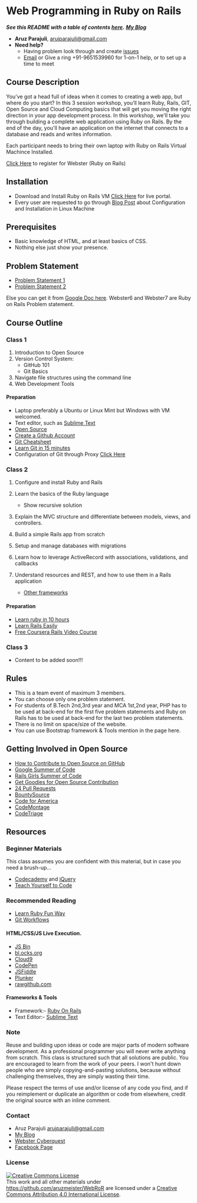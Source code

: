 # Web Programming in Ruby on Rails

***See this README with a table of contents [here](http://documentup.com/aruzmeister/webror).***
***[My Blog](https://aruzmeister.github.io)***

* **Aruz Parajuli**, [arujparajuli@gmail.com](mailto:arujparajuli@gmail.com)
* **Need help?**
   * Having problem look through and create [issues](https://github.com/aruzmeister/webror/issues)
   * [Email](mailto:arujparajuli@gmail.com) or Give a ring +91-9651539960 for 1-on-1 help, or to set up a time to meet

## Course Description

You’ve got a head full of ideas when it comes to creating a web app, but where do you start? In this 3 session workshop, you’ll learn Ruby, Rails, GIT, Open Source and Cloud Computing basics that will get you moving the right direction in your app development process. In this workshop, we'll take you through building a complete web application using Ruby on Rails. By the end of the day, you'll have an application on the internet that connects to a database and reads and writes information.

Each participant needs to bring their own laptop with Ruby on Rails Virtual Machince Installed. 

[Click Here](https://docs.google.com/forms/d/1JW7dYQJLu6hLBv-GjH8pA9OL3JGTEpY1VkFXF2IBtSw/viewform) to register for Webster (Ruby on Rails)

## Installation 
* Download and Install Ruby on Rails VM [Click Here](http://172.31.100.144/) for live portal.
* Every user are requested to go through [Blog Post](http://aruzmeister.github.io/2014/09/19/setup-ruby-on-rails-box/) about Configuration and Installation in Linux Machine  

## Prerequisites


* Basic knowledge of HTML, and at least basics of CSS.
* Nothing else just show your presence.


## Problem Statement

* [Problem Statement 1](https://github.com/aruzmeister/webror/blob/master/RubyonRails1.pdf?raw=true) 
* [Problem Statement 2](https://github.com/aruzmeister/webror/blob/master/RubyonRails2.pdf?raw=true)

Else you can get it from [Google Doc here](https://docs.google.com/viewer?a=v&pid=forums&srcid=MDEzODM2MTE4MjA4OTM4OTIzMjkBMTQ4MDI0MDUzNjg1OTUyNzAwOTEBWTdfYjYyS3c5Y2NKATAuMQEBdjI).
Webster6 and Webster7 are Ruby on Rails Problem statement.


## Course Outline

### Class 1

1. Introduction to Open Source
1. Version Control System:
    * GitHub 101
    * Git Basics
1. Navigate file structures using the command line
1. Web Development Tools


#### Preparation

* Laptop preferably a Ubuntu or Linux Mint but Windows with VM welcomed.
* Text editor, such as [Sublime Text](http://www.sublimetext.com/)
* [Open Source](http://opensource.com/resources/what-open-source)
* [Create a Github Account](https://github.com/)
* [Git Cheatsheet](https://education.github.com/git-cheat-sheet-education.pdf)
* [Learn Git in 15 minutes](http://try.github.io/)
* Configuration of Git through Proxy [Click Here](http://aruzmeister.github.io/2014/09/19/setup-ruby-on-rails-box/)

### Class 2

1. Configure and install Ruby and Rails
1. Learn the basics of the Ruby language
    * Show recursive solution
1. Explain the MVC structure and differentiate between models, views, and controllers.
1. Build a simple Rails app from scratch

1. Setup and manage databases with migrations
1. Learn how to leverage ActiveRecord with associations, validations, and callbacks
1. Understand resources and REST, and how to use them in a Rails application
    * [Other frameworks](#test-frameworks)

#### Preparation

* [Learn ruby in 10 hours](http://www.codecademy.com/en/tracks/ruby) 
* [Learn Rails Easily](http://www.railstutorial.org/book/_single-page)
* [Free Coursera Rails Video Course](https://www.coursera.org/course/webapplications)

### Class 3

* Content to be added soon!!!

## Rules

* This is a team event of maximum 3 members.
* You can choose only one problem statement.
* For students of B.Tech 2nd,3rd year and MCA 1st,2nd year, PHP has to be used at back-end for the first five problem statements and Ruby on Rails has to be used at back-end for the last two problem statements.
* There is no limit on space/size of the website.
* You can use Bootstrap framework & Tools mention in the page here.


## Getting Involved in Open Source

* [How to Contribute to Open Source on GitHub](https://guides.github.com/activities/contributing-to-open-source/index.html)
* [Google Summer of Code](https://developers.google.com/open-source/soc/)
* [Rails Girls Summer of Code](http://railsgirlssummerofcode.org/)
* [Get Goodies for Open Source Contribution](http://www.lookingforpullrequests.com/)
* [24 Pull Requests](http://24pullrequests.com/)
* [BountySource](https://www.bountysource.com/)
* [Code for America](http://www.codeforamerica.org/)
* [CodeMontage](https://www.codemontage.com/)
* [CodeTriage](http://www.codetriage.com/)




## Resources


### Beginner Materials

This class assumes you are confident with this material, but in case you need a brush-up...

* [Codecademy](http://www.codecademy.com/tracks/javascript) and [jQuery](http://www.codecademy.com/tracks/jquery)
* [Teach Yourself to Code](http://teachyourselftocode.com/javascript)

### Recommended Reading

* [Learn Ruby Fun Way](http://www.rubyinside.com/media/poignant-guide.pdf)
* [Git Workflows](https://www.atlassian.com/git/tutorials/comparing-workflows/centralized-workflow)


#### HTML/CSS/JS Live Execution.

* [JS Bin](http://jsbin.com/)
* [bl.ocks.org](http://bl.ocks.org/)
* [Cloud9](https://c9.io/)
* [CodePen](http://codepen.io/pen/)
* [JSFiddle](http://jsfiddle.net/)
* [Plunker](http://plnkr.co/)
* [rawgithub.com](http://rawgithub.com/)

#### Frameworks & Tools

* Framework:- [Ruby On Rails](http://rubyonrails.org/)
* Text Editor:- [Sublime Text](http://www.sublimetext.com/)


### Note

Reuse and building upon ideas or code are major parts of modern software development.  As a professional programmer you will never write anything from scratch.  This class is structured such that all solutions are public.  You are encouraged to learn from the work of your peers.  I won't hunt down people who are simply copying-and-pasting solutions, because without challenging themselves, they  are simply wasting their time.

Please respect the terms of use and/or license of any code you find, and if you reimplement or duplicate an algorithm or code from elsewhere, credit the original source with an inline comment.

### Contact

* Aruz Parajuli [arujparajuli@gmail.com](mailto:arujparajuli@gmail.com)
* [My Blog](aruzmeister.github.io)
* [Webster Cyberquest](webster.cyberquest2k14@gmail.com) 
* [Facebook Page](https://www.facebook.com/cyberquest.avishkar)


### License

<a rel="license" href="http://creativecommons.org/licenses/by/4.0/"><img alt="Creative Commons License" style="border-width:0" src="https://i.creativecommons.org/l/by/4.0/88x31.png" /></a><br />This <span xmlns:dct="http://purl.org/dc/terms/" href="http://purl.org/dc/dcmitype/Text" rel="dct:type">work</span> and all other materials under https://github.com/aruzmeister/WebRoR are licensed under a <a rel="license" href="http://creativecommons.org/licenses/by/4.0/">Creative Commons Attribution 4.0 International License</a>.
